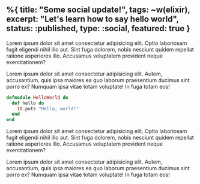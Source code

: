 %{
  title: "Some social update!",
  tags: ~w(elixir),
  excerpt: "Let's learn how to say hello world",
  status: :published,
  type: :social,
  featured: true
}
---

Lorem ipsum dolor sit amet consectetur adipisicing elit. Optio laboriosam fugit eligendi nihil illo aut. Sint fuga dolorem, nobis nesciunt quidem repellat ratione asperiores illo. Accusamus voluptatem provident neque exercitationem?

Lorem ipsum dolor sit amet consectetur adipisicing elit. Autem, accusantium, quis ipsa maiores ea quo laborum praesentium ducimus sint porro ex? Numquam ipsa vitae totam voluptate! In fuga totam eos!


```elixir
defmodule HelloWorld do
  def hello do
    IO.puts "Hello, world!"
  end
end
```

Lorem ipsum dolor sit amet consectetur adipisicing elit. Optio laboriosam fugit eligendi nihil illo aut. Sint fuga dolorem, nobis nesciunt quidem repellat ratione asperiores illo. Accusamus voluptatem provident neque exercitationem?

Lorem ipsum dolor sit amet consectetur adipisicing elit. Autem, accusantium, quis ipsa maiores ea quo laborum praesentium ducimus sint porro ex? Numquam ipsa vitae totam voluptate! In fuga totam eos!
